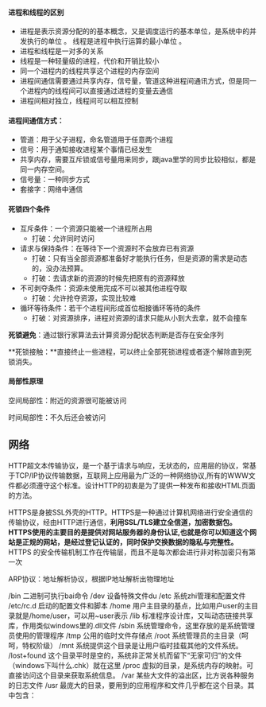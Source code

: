 #### 进程和线程的区别

-  进程是表示资源分配的的基本概念，又是调度运行的基本单位，是系统中的并发执行的单位 。 线程是进程中执行运算的最小单位 。
-  进程和线程是一对多的关系
-  线程是一种轻量级的进程，代价和开销比较小
-  同一个进程内的线程共享这个进程的内存空间
-  进程间通信需要通过共享内存，信号量，管道这种进程间通讯方式，但是同一个进程内的线程间可以直接通过进程的变量去通信
-  进程间相对独立，线程间可以相互控制



#### 进程间通信方式：

- 管道：用于父子进程，命名管道用于任意两个进程
- 信号：用于通知接收进程某个事情已经发生
- 共享内存，需要互斥锁或信号量用来同步，跟java里学的同步比较相似，都是同一内存空间。
- 信号量：一种同步方式
- 套接字：网络中通信



#### 死锁四个条件

- 互斥条件：一个资源只能被一个进程所占用
  - 打破：允许同时访问
- 请求与保持条件：在等待下一个资源时不会放弃已有资源
  - 打破：只有当全部资源都准备好才能执行任务，但是资源的需求是动态的，没办法预算。
  - 打破：去请求新的资源的时候先把原有的资源释放
- 不可剥夺条件：资源未使用完成不可以被其他进程夺取
  - 打破：允许抢夺资源，实现比较难
- 循环等待条件：若干个进程间形成首位相接循环等待的条件
  - 打破：对资源排序，进程对资源的请求只能从小到大去拿，就不会撞车

**死锁避免**：通过银行家算法去计算资源分配状态判断是否存在安全序列

**死锁接触：**直接终止一些进程，可以终止全部死锁进程或者逐个解除直到死锁消失。



#### 局部性原理

空间局部性：附近的资源很可能被访问

时间局部性：不久后还会被访问



## 网络

 HTTP超文本传输协议，是一个基于请求与响应，无状态的，应用层的协议，常基于TCP/IP协议传输数据，互联网上应用最为广泛的一种网络协议,所有的WWW文件都必须遵守这个标准。设计HTTP的初衷是为了提供一种发布和接收HTML页面的方法。 

 HTTPS是身披SSL外壳的HTTP。HTTPS是一种通过计算机网络进行安全通信的传输协议，经由HTTP进行通信，**利用SSL/TLS建立全信道，加密数据包。HTTPS使用的主要目的是提供对网站服务器的身份认证,也就是你可以知道这个网站是正规的网站，是经过登记认证的，同时保护交换数据的隐私与完整性。**    HTTPS 的安全传输机制工作在传输层，而且不是每次都会进行非对称加密只有第一次



ARP协议：地址解析协议，根据IP地址解析出物理地址







/bin 二进制可执行bai命令
/dev 设备特殊文件du
/etc 系统zhi管理和配置文件
/etc/rc.d 启动的配置文件和脚本
/home 用户主目录的基点，比如用户user的主目录就是/home/user，可以用~user表示
/lib 标准程序设计库，又叫动态链接共享库，作用类似windows里的.dll文件
/sbin 系统管理命令，这里存放的是系统管理员使用的管理程序
/tmp 公用的临时文件存储点
/root 系统管理员的主目录（呵呵，特权阶级）
/mnt 系统提供这个目录是让用户临时挂载其他的文件系统。
/lost+found 这个目录平时是空的，系统非正常关机而留下“无家可归”的文件（windows下叫什么.chk）就在这里
/proc 虚拟的目录，是系统内存的映射。可直接访问这个目录来获取系统信息。
/var 某些大文件的溢出区，比方说各种服务的日志文件
/usr 最庞大的目录，要用到的应用程序和文件几乎都在这个目录。其中包含：